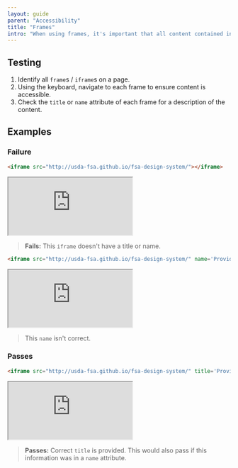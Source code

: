```yaml
---
layout: guide
parent: "Accessibility"
title: "Frames"
intro: "When using frames, it's important that all content contained in them is accessible."
---
```


## Testing

1. Identify all `frame`s / `iframe`s on a page.
2. Using the keyboard, navigate to each frame to ensure content is accessible.
3. Check the `title` or `name` attribute of each frame for a description of the content.

## Examples

### Failure

```html
<iframe src="http://usda-fsa.github.io/fsa-design-system/"></iframe>
```
<div class="ds-preview">
  <iframe src="http://usda-fsa.github.io/fsa-design-system/" width="280" height="130"></iframe>
</div>

> **Fails:** This `iframe` doesn't have a title or name.

```html
<iframe src="http://usda-fsa.github.io/fsa-design-system/" name='Provide an address form'></iframe>
```
<div class="ds-preview">
  <iframe src="http://usda-fsa.github.io/fsa-design-system/" name='Provide an address form' width="280" height="130"></iframe>
</div>

> This `name` isn't correct.

### Passes

```html
<iframe src="http://usda-fsa.github.io/fsa-design-system/" title='Provide Name Form'></iframe>
```
<div class="ds-preview">
  <iframe src="http://usda-fsa.github.io/fsa-design-system/" title='Provide Name Form' width="280" height="130"></iframe>
</div>

> **Passes:** Correct `title` is provided. This would also pass if this information was in a `name` attribute.
